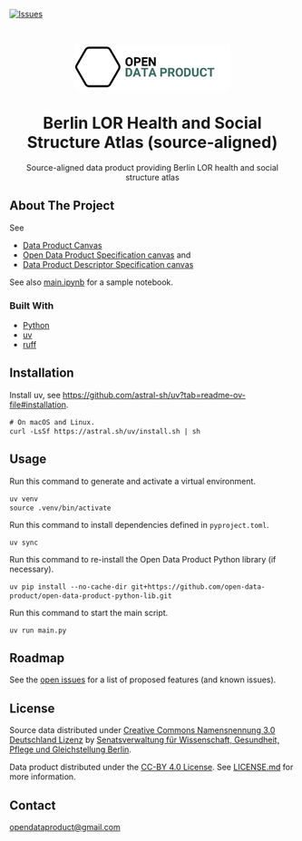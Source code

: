 [![Issues](https://img.shields.io/github/issues/open-data-product/open-data-product-berlin-lor-health-and-social-structure-atlas-source-aligned)](https://github.com/open-data-product/open-data-product-berlin-lor-health-and-social-structure-atlas-source-aligned/issues)

<br />
<p align="center">
  <a href="https://github.com/open-data-product/open-data-product-berlin-lor-health-and-social-structure-atlas-source-aligned">
    <img src="logo-with-text.png" alt="Logo"  style="height: 80px; ">
  </a>

  <h1 align="center">Berlin LOR Health and Social Structure Atlas (source-aligned)</h1>

  <p align="center">
    Source-aligned data product providing Berlin LOR health and social structure atlas
  </p>
</p>

## About The Project

See
* [Data Product Canvas](docs/data-product-canvas.md)
* [Open Data Product Specification canvas](./docs/odps-canvas.md) and 
* [Data Product Descriptor Specification canvas](./docs/dpds-canvas.md)

See also [main.ipynb](./main.ipynb) for a sample notebook.

### Built With

* [Python](https://www.python.org/)
* [uv](https://docs.astral.sh/uv/)
* [ruff](https://docs.astral.sh/ruff/)

## Installation

Install uv, see https://github.com/astral-sh/uv?tab=readme-ov-file#installation.

```shell
# On macOS and Linux.
curl -LsSf https://astral.sh/uv/install.sh | sh
```

## Usage

Run this command to generate and activate a virtual environment.

```shell
uv venv
source .venv/bin/activate
```

Run this command to install dependencies defined in `pyproject.toml`.

```shell
uv sync
```

Run this command to re-install the Open Data Product Python library (if necessary).

```shell
uv pip install --no-cache-dir git+https://github.com/open-data-product/open-data-product-python-lib.git
```

Run this command to start the main script.

```shell
uv run main.py
```

## Roadmap

See the [open issues](https://github.com/open-data-product/open-data-product-berlin-lor-health-and-social-structure-atlas-source-aligned/issues) for a list of proposed features (and
 known issues).

## License

Source data distributed under [Creative Commons Namensnennung 3.0 Deutschland Lizenz](https://creativecommons.org/licenses/by/3.0/de/) by [Senatsverwaltung für Wissenschaft, Gesundheit, Pflege und Gleichstellung Berlin](https://www.berlin.de/sen/gesundheit/service/gesundheitsberichterstattung/gesundheit-und-sozialstruktur/).

Data product distributed under the [CC-BY 4.0 License](https://creativecommons.org/licenses/by/4.0/). See [LICENSE.md](./LICENSE.md) for more information.

## Contact

opendataproduct@gmail.com
